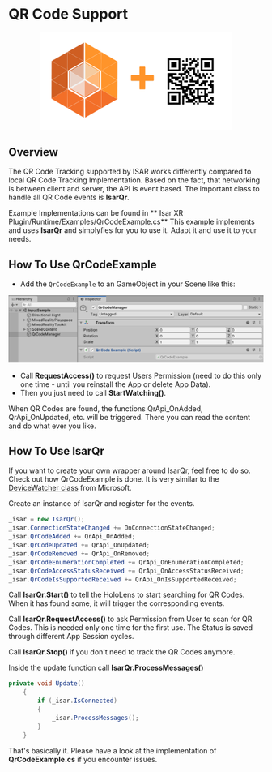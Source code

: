 # QR Code Support

<p align="center">
	<img src="imgs/isar_qrcode.png" width="380px">
</p>

## Overview
The QR Code Tracking supported by ISAR works differently compared to local QR Code Tracking Implementation. Based on the fact, that networking is between client and server, the API is event based. 
The important class to handle all QR Code events is **IsarQr**. 

Example Implementations can be found in **	Isar XR Plugin/Runtime/Examples/QrCodeExample.cs**
This example implements and uses **IsarQr** and simplyfies for you to use it. Adapt it and use it to your needs.

## How To Use **QrCodeExample**

- Add the `QrCodeExample` to an GameObject in your Scene like this:
<p align="center">
	<img src="imgs/qrcode.png" width="580px">
</p>

- Call **RequestAccess()** to request Users Permission (need to do this only one time - until you reinstall the App or delete App Data). 	 
- Then you just need to call **StartWatching()**.

When QR Codes are found, the functions QrApi_OnAdded, QrApi_OnUpdated, etc. will be triggered. There you can read the content and do what ever you like. 

## How To Use **IsarQr**

If you want to create your own wrapper around IsarQr, feel free to do so. Check out how QrCodeExample is done.
It is very similar to the <a href="https://docs.microsoft.com/en-us/uwp/api/Windows.Devices.Enumeration.DeviceWatcher?view=winrt-19041">DeviceWatcher class</a> from Microsoft.

Create an instance of IsarQr and register for the events.
```csharp
_isar = new IsarQr();
_isar.ConnectionStateChanged += OnConnectionStateChanged;
_isar.QrCodeAdded += QrApi_OnAdded;
_isar.QrCodeUpdated += QrApi_OnUpdated;
_isar.QrCodeRemoved += QrApi_OnRemoved;
_isar.QrCodeEnumerationCompleted += QrApi_OnEnumerationCompleted;
_isar.QrCodeAccessStatusReceived += QrApi_OnAccessStatusReceived;
_isar.QrCodeIsSupportedReceived += QrApi_OnIsSupportedReceived;
```


Call **IsarQr.Start()** to tell the HoloLens to start searching for QR Codes.
When it has found some, it will trigger the corresponding events.

Call **IsarQr.RequestAccess()** to ask Permission from User to scan for QR Codes. 
This is needed only one time for the first use. The Status is saved through different App Session cycles. 

Call **IsarQr.Stop()** if you don't need to track the QR Codes anymore.

Inside the update function call **IsarQr.ProcessMessages()**
```csharp
private void Update()
	{
		if (_isar.IsConnected)
		{
			_isar.ProcessMessages();
		}
	}
```

That's basically it. Please have a look at the implementation of **QrCodeExample.cs** if you encounter issues.